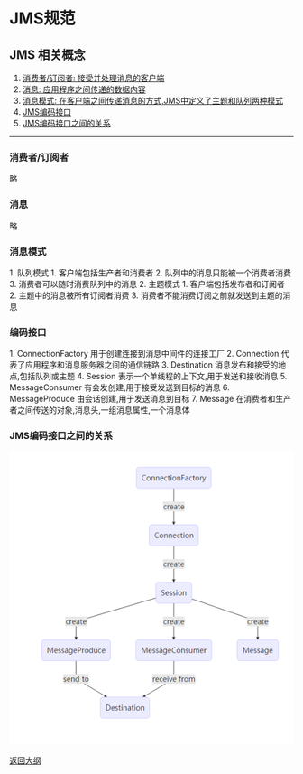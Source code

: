 # JMS规范

## JMS 相关概念

1. [消费者/订阅者: 接受并处理消息的客户端](#subscribe)
2. [消息: 应用程序之间传递的数据内容](#message)
3. [消息模式: 在客户端之间传递消息的方式,JMS中定义了主题和队列两种模式](#mode)
4. [JMS编码接口](#encode)
5. [JMS编码接口之间的关系](#relation)  
---

<h3 id="subscribe">消费者/订阅者</h3>
略
<h3 id="message">消息</h3>
略
<h3 id="mode">消息模式</h3>
1. 队列模式
    1. 客户端包括生产者和消费者
    2. 队列中的消息只能被一个消费者消费
    3. 消费者可以随时消费队列中的消息
2. 主题模式
    1. 客户端包括发布者和订阅者
    2. 主题中的消息被所有订阅者消费
    3. 消费者不能消费订阅之前就发送到主题的消息

<h3 id="encode">编码接口</h3>
1. ConnectionFactory 用于创建连接到消息中间件的连接工厂
2. Connection 代表了应用程序和消息服务器之间的通信链路
3. Destination 消息发布和接受的地点,包括队列或主题
4. Session 表示一个单线程的上下文,用于发送和接收消息
5. MessageConsumer 有会发创建,用于接受发送到目标的消息
6. MessageProduce 由会话创建,用于发送消息到目标
7. Message 在消费者和生产者之间传送的对象,消息头,一组消息属性,一个消息体  

<h3 id="relation">JMS编码接口之间的关系</h3>

![](APIRelation.png)

[返回大纲](../0.大纲.md)
